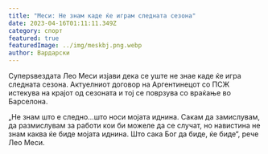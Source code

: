 ```yaml
---
title: "Меси: Не знам каде ќе играм следната сезона"
date: 2023-04-16T01:11:11.349Z
category: спорт
featured: true
featuredImage: ../img/meskbj.png.webp
author: Вардарски
---
```


Суперѕвездата Лео Меси изјави дека се уште не знае каде ќе игра следната сезона. Актуелниот договор на Аргентинецот со ПСЖ истекува на крајот од сезоната и тој се поврзува со враќање во Барселона.

„Не знам што е следно...што носи мојата иднина. Сакам да замислувам, да размислувам за работи кои би можеле да се случат, но навистина не знам каква ќе биде мојата иднина. Што сака Бог да биде, ќе биде“, рече Лео Меси.
